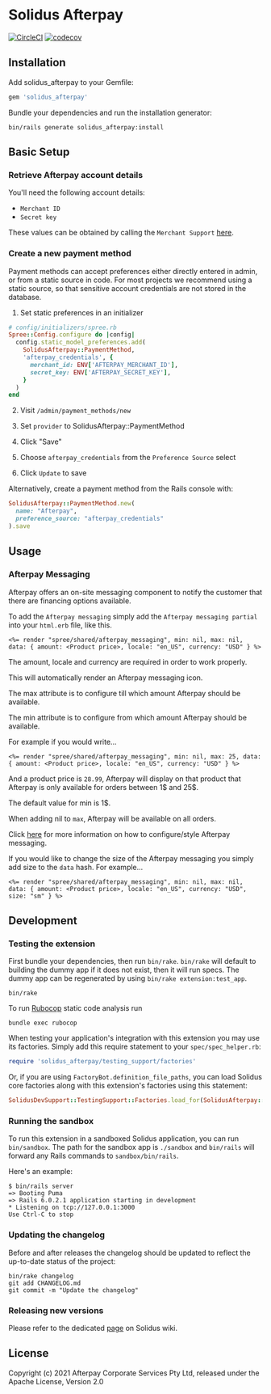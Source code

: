 # Solidus Afterpay

[![CircleCI](https://circleci.com/gh/solidusio-contrib/solidus_afterpay.svg?style=shield)](https://circleci.com/gh/solidusio-contrib/solidus_afterpay)
[![codecov](https://codecov.io/gh/solidusio-contrib/solidus_afterpay/branch/master/graph/badge.svg)](https://codecov.io/gh/solidusio-contrib/solidus_afterpay)

<!-- Explain what your extension does. -->

## Installation

Add solidus_afterpay to your Gemfile:

```ruby
gem 'solidus_afterpay'
```

Bundle your dependencies and run the installation generator:

```shell
bin/rails generate solidus_afterpay:install
```
## Basic Setup

### Retrieve Afterpay account details
You'll need the following account details:
- `Merchant ID`
- `Secret key`

These values can be obtained by calling the `Merchant Support` [here](https://developers.afterpay.com/afterpay-online/docs/merchant-support).

### Create a new payment method
Payment methods can accept preferences either directly entered in admin, or from a static source in code. For most projects we recommend using a static source, so that sensitive account credentials are not stored in the database.

1. Set static preferences in an initializer
  ```ruby
  # config/initializers/spree.rb
  Spree::Config.configure do |config|
    config.static_model_preferences.add(
      SolidusAfterpay::PaymentMethod,
      'afterpay_credentials', {
        merchant_id: ENV['AFTERPAY_MERCHANT_ID'],
        secret_key: ENV['AFTERPAY_SECRET_KEY'],
      }
    )
  end
  ```

2. Visit `/admin/payment_methods/new`

3. Set `provider` to SolidusAfterpay::PaymentMethod

4. Click "Save"

5. Choose `afterpay_credentials` from the `Preference Source` select

6. Click `Update` to save

Alternatively, create a payment method from the Rails console with:
```ruby
SolidusAfterpay::PaymentMethod.new(
  name: "Afterpay",
  preference_source: "afterpay_credentials"
).save
```

## Usage

### Afterpay Messaging

Afterpay offers an on-site messaging component to notify the customer that there are financing options available.

To add the `Afterpay messaging` simply add the `Afterpay messaging partial` into your `html.erb` file, like this.

```erb
<%= render "spree/shared/afterpay_messaging", min: nil, max: nil, data: { amount: <Product price>, locale: "en_US", currency: "USD" } %>
```
The amount, locale and currency are required in order to work properly.

This will automatically render an Afterpay messaging icon.

The max attribute is to configure till which amount Afterpay should be available.

The min attribute is to configure from which amount Afterpay should be available.

For example if you would write...

```erb
<%= render "spree/shared/afterpay_messaging", min: nil, max: 25, data: { amount: <Product price>, locale: "en_US", currency: "USD" } %>
```
And a product price is `28.99`, Afterpay will display on that product that Afterpay is only available for orders between 1$ and 25$.

The default value for min is 1$.

When adding nil to `max`, Afterpay will be available on all orders.

Click [here](https://developers.afterpay.com/afterpay-online/docs/advanced-usage) for more information on how to configure/style Afterpay messaging.

If you would like to change the size of the Afterpay messaging you simply add size to the `data` hash. For example...

```erb
<%= render "spree/shared/afterpay_messaging", min: nil, max: nil, data: { amount: <Product price>, locale: "en_US", currency: "USD", size: "sm" } %>
```

## Development

### Testing the extension

First bundle your dependencies, then run `bin/rake`. `bin/rake` will default to building the dummy
app if it does not exist, then it will run specs. The dummy app can be regenerated by using
`bin/rake extension:test_app`.

```shell
bin/rake
```

To run [Rubocop](https://github.com/bbatsov/rubocop) static code analysis run

```shell
bundle exec rubocop
```

When testing your application's integration with this extension you may use its factories.
Simply add this require statement to your `spec/spec_helper.rb`:

```ruby
require 'solidus_afterpay/testing_support/factories'
```

Or, if you are using `FactoryBot.definition_file_paths`, you can load Solidus core
factories along with this extension's factories using this statement:

```ruby
SolidusDevSupport::TestingSupport::Factories.load_for(SolidusAfterpay::Engine)
```

### Running the sandbox

To run this extension in a sandboxed Solidus application, you can run `bin/sandbox`. The path for
the sandbox app is `./sandbox` and `bin/rails` will forward any Rails commands to
`sandbox/bin/rails`.

Here's an example:

```
$ bin/rails server
=> Booting Puma
=> Rails 6.0.2.1 application starting in development
* Listening on tcp://127.0.0.1:3000
Use Ctrl-C to stop
```

### Updating the changelog

Before and after releases the changelog should be updated to reflect the up-to-date status of
the project:

```shell
bin/rake changelog
git add CHANGELOG.md
git commit -m "Update the changelog"
```

### Releasing new versions

Please refer to the dedicated [page](https://github.com/solidusio/solidus/wiki/How-to-release-extensions) on Solidus wiki.

## License

Copyright (c) 2021 Afterpay Corporate Services Pty Ltd, released under the Apache License, Version 2.0
